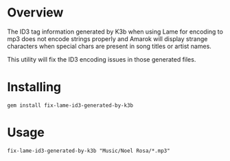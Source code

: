 # Overview

The ID3 tag information generated by K3b when using Lame for encoding to mp3 does not
encode strings properly and Amarok will display strange characters when special
chars are present in song titles or artist names.

This utility will fix the ID3 encoding issues in those generated files.

# Installing

    gem install fix-lame-id3-generated-by-k3b

# Usage

    fix-lame-id3-generated-by-k3b "Music/Noel Rosa/*.mp3"
